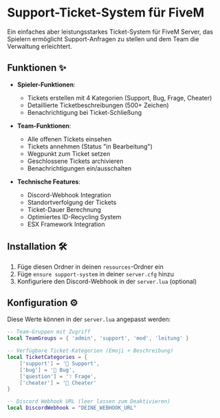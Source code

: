 # Support-Ticket-System für FiveM

Ein einfaches aber leistungsstarkes Ticket-System für FiveM Server, das Spielern ermöglicht Support-Anfragen zu stellen und dem Team die Verwaltung erleichtert.

## Funktionen ✨

- **Spieler-Funktionen**:
  - Tickets erstellen mit 4 Kategorien (Support, Bug, Frage, Cheater)
  - Detaillierte Ticketbeschreibungen (500+ Zeichen)
  - Benachrichtigung bei Ticket-Schließung

- **Team-Funktionen**:
  - Alle offenen Tickets einsehen
  - Tickets annehmen (Status "in Bearbeitung")
  - Wegpunkt zum Ticket setzen
  - Geschlossene Tickets archivieren
  - Benachrichtigungen ein/ausschalten

- **Technische Features**:
  - Discord-Webhook Integration
  - Standortverfolgung der Tickets
  - Ticket-Dauer Berechnung
  - Optimiertes ID-Recycling System
  - ESX Framework Integration

## Installation 🛠️

1. Füge diesen Ordner in deinen `resources`-Ordner ein
2. Füge `ensure support-system` in deiner `server.cfg` hinzu
3. Konfiguriere den Discord-Webhook in der `server.lua` (optional)

## Konfiguration ⚙️

Diese Werte können in der `server.lua` angepasst werden:

```lua
-- Team-Gruppen mit Zugriff
local TeamGroups = { 'admin', 'support', 'mod', 'leitung' }

-- Verfügbare Ticket-Kategorien (Emoji + Beschreibung)
local TicketCategories = {
    ['support'] = '🛟 Support',
    ['bug'] = '🐛 Bug',
    ['question'] = '❔ Frage',
    ['cheater'] = '🚨 Cheater'
}

-- Discord Webhook URL (leer lassen zum Deaktivieren)
local DiscordWebhook = "DEINE_WEBHOOK_URL"
